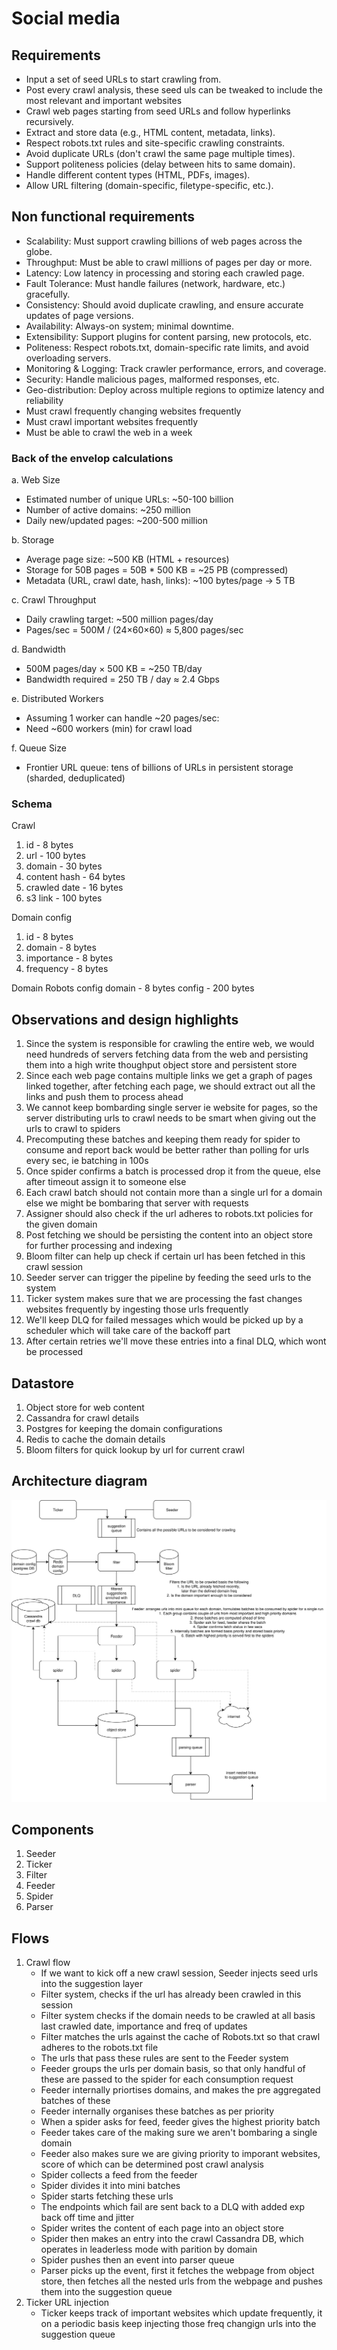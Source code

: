 # Social media 

## Requirements
- Input a set of seed URLs to start crawling from.
- Post every crawl analysis, these seed uls can be tweaked to include the most relevant and important websites
- Crawl web pages starting from seed URLs and follow hyperlinks recursively.
- Extract and store data (e.g., HTML content, metadata, links).
- Respect robots.txt rules and site-specific crawling constraints.
- Avoid duplicate URLs (don't crawl the same page multiple times).
- Support politeness policies (delay between hits to same domain).
- Handle different content types (HTML, PDFs, images).
- Allow URL filtering (domain-specific, filetype-specific, etc.).

## Non functional requirements
- Scalability: Must support crawling billions of web pages across the globe.
- Throughput: Must be able to crawl millions of pages per day or more.
- Latency: Low latency in processing and storing each crawled page.
- Fault Tolerance: Must handle failures (network, hardware, etc.) gracefully.
- Consistency: Should avoid duplicate crawling, and ensure accurate updates of page versions.
- Availability: Always-on system; minimal downtime.
- Extensibility: Support plugins for content parsing, new protocols, etc.
- Politeness: Respect robots.txt, domain-specific rate limits, and avoid overloading servers.
- Monitoring & Logging: Track crawler performance, errors, and coverage.
- Security: Handle malicious pages, malformed responses, etc.
- Geo-distribution: Deploy across multiple regions to optimize latency and reliability
- Must crawl frequently changing websites frequently
- Must crawl important websites frequently
- Must be able to crawl the web in a week

### Back of the envelop calculations
a. Web Size
- Estimated number of unique URLs: ~50-100 billion
- Number of active domains: ~250 million
- Daily new/updated pages: ~200-500 million

b. Storage
- Average page size: ~500 KB (HTML + resources)
- Storage for 50B pages = 50B * 500 KB = ~25 PB (compressed)
- Metadata (URL, crawl date, hash, links): ~100 bytes/page → 5 TB

c. Crawl Throughput
- Daily crawling target: ~500 million pages/day
- Pages/sec = 500M / (24×60×60) ≈ 5,800 pages/sec

d. Bandwidth
- 500M pages/day × 500 KB = ~250 TB/day
- Bandwidth required = 250 TB / day ≈ 2.4 Gbps

e. Distributed Workers
- Assuming 1 worker can handle ~20 pages/sec:
- Need ~600 workers (min) for crawl load

f. Queue Size
- Frontier URL queue: tens of billions of URLs in persistent storage (sharded, deduplicated)

### Schema

Crawl
1. id - 8 bytes
2. url - 100 bytes
3. domain - 30 bytes
3. content hash - 64 bytes
4. crawled date - 16 bytes
5. s3 link - 100 bytes

Domain config
1. id - 8 bytes
2. domain - 8 bytes
3. importance - 8 bytes
4. frequency - 8 bytes

Domain Robots config
    domain - 8 bytes
    config - 200 bytes

## Observations and design highlights
1. Since the system is responsible for crawling the entire web, we would need hundreds of servers fetching data from the web and persisting them into a high write thoughput object store and persistent store
2. Since each web page contains multiple links we get a graph of pages linked together, after fetching each page, we should extract out all the links and push them to process ahead
3. We cannot keep bombarding single server ie website for pages, so the server distributing urls to crawl needs to be smart when giving out the urls to crawl to spiders
4. Precomputing these batches and keeping them ready for spider to consume and report back would be better rather than polling for urls every sec, ie batching in 100s
5. Once spider confirms a batch is processed drop it from the queue, else after timeout assign it to someone else
6. Each crawl batch should not contain more than a single url for a domain else we might be bombaring that server with requests
7. Assigner should also check if the url adheres to robots.txt policies for the given domain
8. Post fetching we should be persisting the content into an object store for further processing and indexing
9. Bloom filter can help up check if certain url has been fetched in this crawl session
10. Seeder server can trigger the pipeline by feeding the seed urls to the system
11. Ticker system makes sure that we are processing the fast changes websites frequently by ingesting those urls frequently
12. We'll keep DLQ for failed messages which would be picked up by a scheduler which will take care of the backoff part
13. After certain retries we'll move these entries into a final DLQ, which wont be processed

## Datastore
1. Object store for web content
2. Cassandra for crawl details
3. Postgres for keeping the domain configurations
4. Redis to cache the domain details
5. Bloom filters for quick lookup by url for current crawl

## Architecture diagram

![Architecture diagram](./assets/web-crawler.drawio.svg "Architecure diagram")

## Components
1. Seeder
2. Ticker
3. Filter
4. Feeder
5. Spider
6. Parser

## Flows

1. Crawl flow 
    - If we want to kick off a new crawl session, Seeder injects seed urls into the suggestion layer
    - Filter system, checks if the url has already been crawled in this session
    - Filter system checks if the domain needs to be crawled at all basis last crawled date, importance and freq of updates
    - Filter matches the urls against the cache of Robots.txt so that crawl adheres to the robots.txt file
    - The urls that pass these rules are sent to the Feeder system
    - Feeder groups the urls per domain basis, so that only handful of these are passed to the spider for each consumption request
    - Feeder internally priortises domains, and makes the pre aggregated batches of these
    - Feeder internally organises these batches as per priority
    - When a spider asks for feed, feeder gives the highest priority batch
    - Feeder takes care of the making sure we aren't bombaring a single domain
    - Feeder also makes sure we are giving priority to imporant websites, score of which can be determined post crawl analysis
    - Spider collects a feed from the feeder
    - Spider divides it into mini batches
    - Spider starts fetching these urls
    - The endpoints which fail are sent back to a DLQ with added exp back off time and jitter
    - Spider writes the content of each page into an object store
    - Spider then makes an entry into the crawl Cassandra DB, which operates in leaderless mode with parition by domain
    - Spider pushes then an event into parser queue
    - Parser picks up the event, first it fetches the webpage from object store, then fetches all the nested urls from the webpage and pushes them into the suggestion queue
2. Ticker URL injection
    - Ticker keeps track of important websites which update frequently, it on a periodic basis keep injecting those freq changign urls into the suggestion queue


